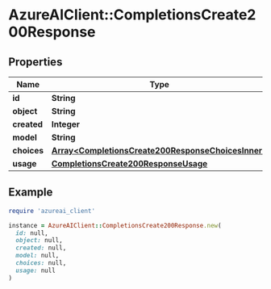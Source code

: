 # AzureAIClient::CompletionsCreate200Response

## Properties

| Name | Type | Description | Notes |
| ---- | ---- | ----------- | ----- |
| **id** | **String** |  |  |
| **object** | **String** |  |  |
| **created** | **Integer** |  |  |
| **model** | **String** |  |  |
| **choices** | [**Array&lt;CompletionsCreate200ResponseChoicesInner&gt;**](CompletionsCreate200ResponseChoicesInner.md) |  |  |
| **usage** | [**CompletionsCreate200ResponseUsage**](CompletionsCreate200ResponseUsage.md) |  | [optional] |

## Example

```ruby
require 'azureai_client'

instance = AzureAIClient::CompletionsCreate200Response.new(
  id: null,
  object: null,
  created: null,
  model: null,
  choices: null,
  usage: null
)
```

